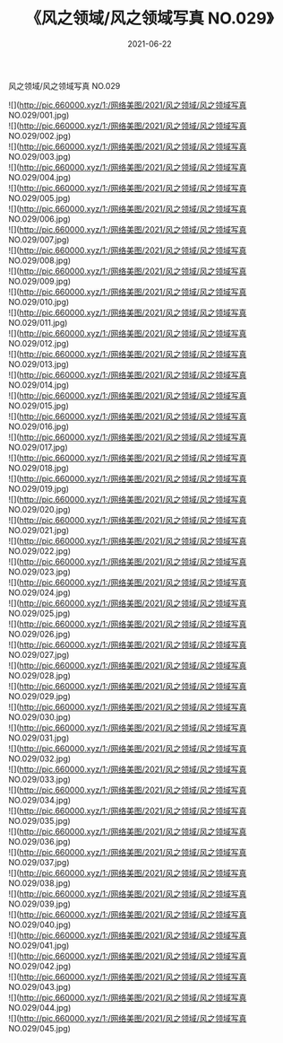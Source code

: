 ﻿---
layout: post
title:  《风之领域/风之领域写真 NO.029》
date:   2021-06-22
img: http://pic.660000.xyz/1:/网络美图/2021/风之领域/风之领域写真 NO.029/000.jpg
categories: [美女, 清纯, 唯美]
---

风之领域/风之领域写真 NO.029

 ![](http://pic.660000.xyz/1:/网络美图/2021/风之领域/风之领域写真 NO.029/001.jpg) <br>![](http://pic.660000.xyz/1:/网络美图/2021/风之领域/风之领域写真 NO.029/002.jpg) <br>![](http://pic.660000.xyz/1:/网络美图/2021/风之领域/风之领域写真 NO.029/003.jpg) <br>![](http://pic.660000.xyz/1:/网络美图/2021/风之领域/风之领域写真 NO.029/004.jpg) <br>![](http://pic.660000.xyz/1:/网络美图/2021/风之领域/风之领域写真 NO.029/005.jpg) <br>![](http://pic.660000.xyz/1:/网络美图/2021/风之领域/风之领域写真 NO.029/006.jpg) <br>![](http://pic.660000.xyz/1:/网络美图/2021/风之领域/风之领域写真 NO.029/007.jpg) <br>![](http://pic.660000.xyz/1:/网络美图/2021/风之领域/风之领域写真 NO.029/008.jpg) <br>![](http://pic.660000.xyz/1:/网络美图/2021/风之领域/风之领域写真 NO.029/009.jpg) <br>![](http://pic.660000.xyz/1:/网络美图/2021/风之领域/风之领域写真 NO.029/010.jpg) <br>![](http://pic.660000.xyz/1:/网络美图/2021/风之领域/风之领域写真 NO.029/011.jpg) <br>![](http://pic.660000.xyz/1:/网络美图/2021/风之领域/风之领域写真 NO.029/012.jpg) <br>![](http://pic.660000.xyz/1:/网络美图/2021/风之领域/风之领域写真 NO.029/013.jpg) <br>![](http://pic.660000.xyz/1:/网络美图/2021/风之领域/风之领域写真 NO.029/014.jpg) <br>![](http://pic.660000.xyz/1:/网络美图/2021/风之领域/风之领域写真 NO.029/015.jpg) <br>![](http://pic.660000.xyz/1:/网络美图/2021/风之领域/风之领域写真 NO.029/016.jpg) <br>![](http://pic.660000.xyz/1:/网络美图/2021/风之领域/风之领域写真 NO.029/017.jpg) <br>![](http://pic.660000.xyz/1:/网络美图/2021/风之领域/风之领域写真 NO.029/018.jpg) <br>![](http://pic.660000.xyz/1:/网络美图/2021/风之领域/风之领域写真 NO.029/019.jpg) <br>![](http://pic.660000.xyz/1:/网络美图/2021/风之领域/风之领域写真 NO.029/020.jpg) <br>![](http://pic.660000.xyz/1:/网络美图/2021/风之领域/风之领域写真 NO.029/021.jpg) <br>![](http://pic.660000.xyz/1:/网络美图/2021/风之领域/风之领域写真 NO.029/022.jpg) <br>![](http://pic.660000.xyz/1:/网络美图/2021/风之领域/风之领域写真 NO.029/023.jpg) <br>![](http://pic.660000.xyz/1:/网络美图/2021/风之领域/风之领域写真 NO.029/024.jpg) <br>![](http://pic.660000.xyz/1:/网络美图/2021/风之领域/风之领域写真 NO.029/025.jpg) <br>![](http://pic.660000.xyz/1:/网络美图/2021/风之领域/风之领域写真 NO.029/026.jpg) <br>![](http://pic.660000.xyz/1:/网络美图/2021/风之领域/风之领域写真 NO.029/027.jpg) <br>![](http://pic.660000.xyz/1:/网络美图/2021/风之领域/风之领域写真 NO.029/028.jpg) <br>![](http://pic.660000.xyz/1:/网络美图/2021/风之领域/风之领域写真 NO.029/029.jpg) <br>![](http://pic.660000.xyz/1:/网络美图/2021/风之领域/风之领域写真 NO.029/030.jpg) <br>![](http://pic.660000.xyz/1:/网络美图/2021/风之领域/风之领域写真 NO.029/031.jpg) <br>![](http://pic.660000.xyz/1:/网络美图/2021/风之领域/风之领域写真 NO.029/032.jpg) <br>![](http://pic.660000.xyz/1:/网络美图/2021/风之领域/风之领域写真 NO.029/033.jpg) <br>![](http://pic.660000.xyz/1:/网络美图/2021/风之领域/风之领域写真 NO.029/034.jpg) <br>![](http://pic.660000.xyz/1:/网络美图/2021/风之领域/风之领域写真 NO.029/035.jpg) <br>![](http://pic.660000.xyz/1:/网络美图/2021/风之领域/风之领域写真 NO.029/036.jpg) <br>![](http://pic.660000.xyz/1:/网络美图/2021/风之领域/风之领域写真 NO.029/037.jpg) <br>![](http://pic.660000.xyz/1:/网络美图/2021/风之领域/风之领域写真 NO.029/038.jpg) <br>![](http://pic.660000.xyz/1:/网络美图/2021/风之领域/风之领域写真 NO.029/039.jpg) <br>![](http://pic.660000.xyz/1:/网络美图/2021/风之领域/风之领域写真 NO.029/040.jpg) <br>![](http://pic.660000.xyz/1:/网络美图/2021/风之领域/风之领域写真 NO.029/041.jpg) <br>![](http://pic.660000.xyz/1:/网络美图/2021/风之领域/风之领域写真 NO.029/042.jpg) <br>![](http://pic.660000.xyz/1:/网络美图/2021/风之领域/风之领域写真 NO.029/043.jpg) <br>![](http://pic.660000.xyz/1:/网络美图/2021/风之领域/风之领域写真 NO.029/044.jpg) <br>![](http://pic.660000.xyz/1:/网络美图/2021/风之领域/风之领域写真 NO.029/045.jpg) <br>